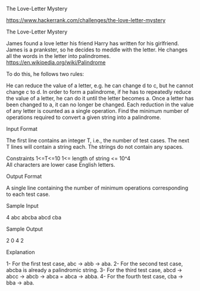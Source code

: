 The Love-Letter Mystery

https://www.hackerrank.com/challenges/the-love-letter-mystery

The Love-Letter Mystery

James found a love letter his friend Harry has written for his girlfriend. James is a prankster, so he decides to 
meddle with the letter. He changes all the words in the letter into palindromes.
https://en.wikipedia.org/wiki/Palindrome

To do this, he follows two rules:

He can reduce the value of a letter, e.g. he can change d to c, but he cannot change c to d.
In order to form a palindrome, if he has to repeatedly reduce the value of a letter, he can do it until the 
letter becomes a. Once a letter has been changed to a, it can no longer be changed.
Each reduction in the value of any letter is counted as a single operation. Find the minimum number of 
operations required to convert a given string into a palindrome.

Input Format

The first line contains an integer T, i.e., the number of test cases. 
The next T lines will contain a string each. The strings do not contain any spaces.

Constraints 
1<=T<=10
1<= length of string <= 10^4  
All characters are lower case English letters.

Output Format

A single line containing the number of minimum operations corresponding to each test case.

Sample Input

4
abc
abcba
abcd
cba

Sample Output

2
0
4
2

Explanation

1- For the first test case, abc -> abb -> aba.
2- For the second test case, abcba is already a palindromic string.
3- For the third test case, abcd -> abcc -> abcb -> abca = abca -> abba.
4- For the fourth test case, cba -> bba -> aba.
